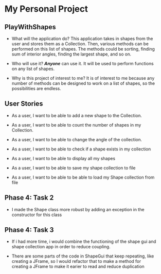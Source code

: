 # My Personal Project

## PlayWithShapes


- What will the application do?
This application takes in shapes from the user and stores them as a Collection. Then, various methods can be performed 
on 
this list of shapes. The methods could be sorting, finding sum of interior angles, finding the largest shape,
 and
 so on.
 
- Who will use it? ***Anyone*** can use it. It will be used to perform 
functions on any list of shapes. 

- Why is this project of interest to me? It is of interest to me because any number of methods can be designed to 
work on a list of shapes, so the possibilities are endless.







## User Stories

- As a user, I want to be able to add a new shape to the Collection.

- As a user, I want to be able to count the number of shapes in my Collection.

- As a user, I want to be able to change the angle of the collection.

- As a user, I want to be able to check if a shape exists in my collection

- As a user, I want to be able to display all my shapes

- As a user, I want to be able to save my shape collection to file

- As a user, I want to be able to be able to load my Shape collection from file

## Phase 4: Task 2

- I made the Shape class more robust by adding an exception in the constructor for this class

## Phase 4: Task 3

- If i had more time, i would combine the functioning of the shape gui and shape collection app in order to reduce 
coupling.

- There are some parts of the code in ShapeGui that keep repeating, like creating a JFrame, so I would refactor that to 
make a method for creating a JFrame to make it earier to read and reduce duplication